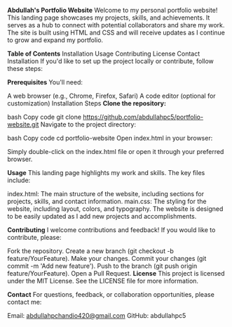 **Abdullah's Portfolio Website**
Welcome to my personal portfolio website! This landing page showcases my projects, skills, and achievements. It serves as a hub to connect with potential collaborators and share my work. The site is built using HTML and CSS and will receive updates as I continue to grow and expand my portfolio.

**Table of Contents**
Installation
Usage
Contributing
License
Contact
Installation
If you'd like to set up the project locally or contribute, follow these steps:

**Prerequisites**
You'll need:

A web browser (e.g., Chrome, Firefox, Safari)
A code editor (optional for customization)
Installation Steps
**Clone the repository:**

bash
Copy code
git clone https://github.com/abdullahpc5/portfolio-website.git
Navigate to the project directory:

bash
Copy code
cd portfolio-website
Open index.html in your browser:

Simply double-click on the index.html file or open it through your preferred browser.

**Usage**
This landing page highlights my work and skills. The key files include:

index.html: The main structure of the website, including sections for projects, skills, and contact information.
main.css: The styling for the website, including layout, colors, and typography.
The website is designed to be easily updated as I add new projects and accomplishments.

**Contributing**
I welcome contributions and feedback! If you would like to contribute, please:

Fork the repository.
Create a new branch (git checkout -b feature/YourFeature).
Make your changes.
Commit your changes (git commit -m 'Add new feature').
Push to the branch (git push origin feature/YourFeature).
Open a Pull Request.
**License**
This project is licensed under the MIT License. See the LICENSE file for more information.

**Contact**
For questions, feedback, or collaboration opportunities, please contact me:

Email: abdullahpchandio420@gmail.com
GitHub: abdullahpc5
